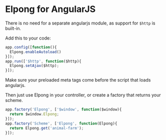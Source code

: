 # Elpong for AngularJS

There is no need for a separate angularjs module, as support for `$http` is built-in.

Add this to your code:

```javascript
app.config([function(){
  Elpong.enableAutoload()
}]);
app.run(['$http', function($http){
  Elpong.setAjax($http);
}]);
```

Make sure your preloaded meta tags come before the script that loads angularjs.

Then just use Elpong in your controller, or create a factory that returns your scheme.

```javascript
app.factory('Elpong', ['$window', function($window){
  return $window.Elpong;
}]);
app.factory('Scheme', ['Elpong', function(Elpong){
  return Elpong.get('animal-farm');
}]);
```
